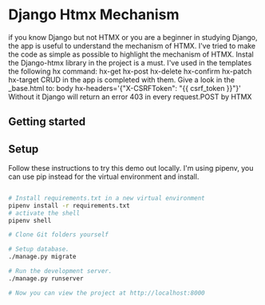 # Django Htmx Mechanism

####
if you know Django but not HTMX or you are a beginner in studying Django, 
the app is useful to understand the mechanism of HTMX.
I've tried to make the code as simple as possible to highlight the mechanism of HTMX.
Instal the Django-htmx library in the project is a must.
I've used in the templates the following hx command:
hx-get
hx-post
hx-delete
hx-confirm
hx-patch
hx-target
CRUD in the app is completed with them.
Give a look in the _base.html to:
body hx-headers='{"X-CSRFToken": "{{ csrf_token }}"}'
Without it Django will return an error 403 in every request.POST by HTMX

## Getting started

## Setup

Follow these instructions to try this demo out locally.
I'm using pipenv, you can use pip instead for the virtual environment and install.

```bash

# Install requirements.txt in a new virtual environment
pipenv install -r requirements.txt
# activate the shell
pipenv shell

# Clone Git folders yourself

# Setup database.
./manage.py migrate

# Run the development server.
./manage.py runserver

# Now you can view the project at http://localhost:8000
```